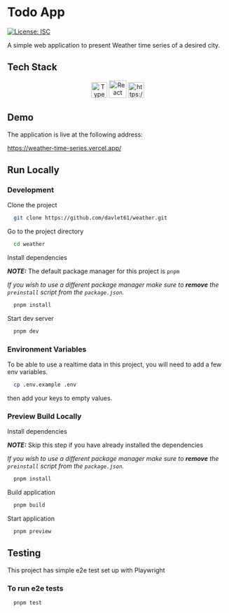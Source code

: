 # Todo App

[![License: ISC](https://img.shields.io/badge/License-ISC-blue.svg)](https://github.com/davlet61/weather/blob/main/LICENSE)

A simple web application to present Weather time series of a desired city.

## Tech Stack

<p align="center">
<a href="https://www.typescriptlang.org/" target="_blank" rel="noreferrer"><img src="https://raw.githubusercontent.com/danielcranney/readme-generator/main/public/icons/skills/typescript-colored.svg" width="36" height="36" alt="TypeScript" /></a>
<a href="https://reactjs.org/" target="_blank" rel="noreferrer"><img src="https://raw.githubusercontent.com/danielcranney/readme-generator/main/public/icons/skills/react-colored.svg" width="40" height="40" alt="React" /></a>
<a href="https://www.chartjs.org/" target="_blank" rel="noreferrer"><img src="https://www.chartjs.org/media/logo-title.svg" alt="https://www.chartjs.org/" width="36" height="36" /></a>

## Demo

The application is live at the following address:

https://weather-time-series.vercel.app/


## Run Locally

### Development

Clone the project

```bash
  git clone https://github.com/davlet61/weather.git
```

Go to the project directory

```bash
  cd weather
```

Install dependencies

**_NOTE:_** The default package manager for this project is `pnpm`

_If you wish to use a different package manager make sure to ***remove*** the `preinstall` script from the `package.json`._

```bash
  pnpm install
```

Start dev server

```bash
  pnpm dev
```

### Environment Variables

To be able to use a realtime data in this project, you will need to add a few env variables.

```bash
  cp .env.example .env
```

then add your keys to empty values.

### Preview Build Locally

Install dependencies

**_NOTE:_** Skip this step if you have already installed the dependencies

_If you wish to use a different package manager make sure to ***remove*** the `preinstall` script from the `package.json`._

```bash
  pnpm install
```

Build application

```bash
  pnpm build
```

Start application

```bash
  pnpm preview
```

## Testing

This project has simple e2e test set up with Playwright

### To run e2e tests

```bash
  pnpm test
```
